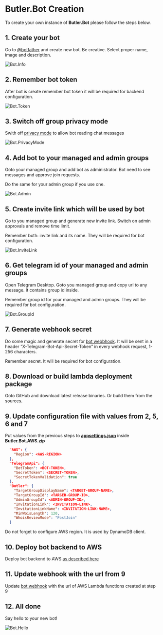 # Butler.Bot Creation

To create your own instance of **Butler.Bot** please follow the steps below. 

## 1. Create your bot
Go to [@botfather](https://t.me/botfather) and create new bot. Be creative. Select proper name, image and description.

![Bot.Info](Images/Bot.Info.png)

## 2. Remember bot token
After bot is create remember bot token it will be required for backend configuration.

![Bot.Token](Images/Bot.Token.png)

## 3. Switch off group privacy mode

Swith off [privacy mode](https://core.telegram.org/bots/features#privacy-mode) to allow bot reading chat messages

![Bot.PrivacyMode](Images/Bot.PrivacyMode.png)

## 4. Add bot to your managed and admin groups
Goto your managed group and add bot as administrator. Bot need to see messages and approve join requests.

Do the same for your admin group if you use one.

![Bot.Admin](Images/Bot.Admin.png)

## 5. Create invite link which will be used by bot
Go to you managed group and generate new invite link. Switch on admin approvals and remove time limit.

Remember both: invite link and its name. They will be required for bot configuration.

![Bot.InviteLink](Images/Bot.InviteLink.png)

## 6. Get telegram id of your managed and admin groups

Open Telegram Desktop. Goto you managed group and copy url to any message. It contains group id inside.

Remember group id for your managed and admin groups. They will be required for bot configuration.

![Bot.GroupId](Images/Bot.GroupId.png)

## 7. Generate webhook secret

Do some magic and generate secret for [bot webbhook](https://core.telegram.org/bots/api#setwebhook). It will be sent in a header “X-Telegram-Bot-Api-Secret-Token” in every webhook request, 1-256 characters.

Remember secret. It will be required for bot configuration.

## 8. Download or build lambda deployment package

Goto GitHub and download latest release binaries. Or build them from the sources. 

## 9. Update configuration file with values from 2, 5, 6 and 7

Put values from the previous steps to **[appsettings.json](Configuration.md)** inside **Butler.Bot.AWS.zip**
```json
  "AWS": {
    "Region": <AWS-REGION>
  },
  "TelegramApi": {
    "BotToken": <BOT-TOKEN>,
    "SecretToken": <SECRET-TOKEN>,
    "SecretTokenValidation": true
  },
  "Butler": {
    "TargetGroupDisplayName": <TARGET-GROUP-NAME>,
    "TargetGroupId": <TARGER-GROUP-ID>,
    "AdminGroupId": <ADMIN-GROUP-ID>,
    "InvitationLink": <INVITATION-LINK>,
    "InvitationLinkName": <INVITATION-LINK-NAME>,
    "MinWoisLength": 120,
    "WhoisReviewMode": "PostJoin"
  }
```

Do not forget to configure AWS region. It is used by DynamoDB client.

## 10. Deploy bot backend to AWS

Deploy bot backend to AWS [as described here](AwsDeployment.md)

## 11. Update webhook with the url from 9

Update [bot webhook](WebHook.md) with the url of AWS Lambda functions created at step 9

## 12. All done

Say hello to your new bot!

![Bot.Hello](Images/Bot.Hello.png)
